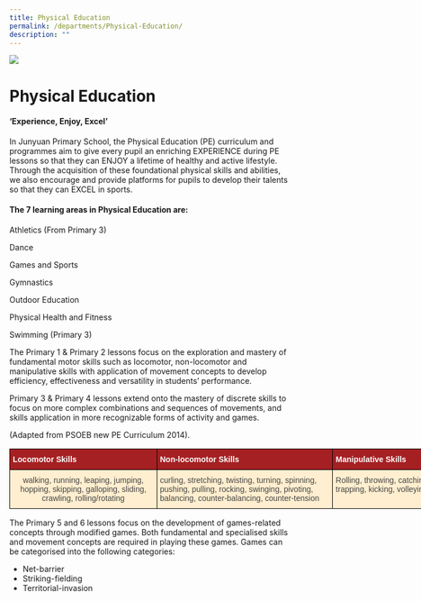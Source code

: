 ```yaml
---
title: Physical Education
permalink: /departments/Physical-Education/
description: ""
---
```

![](/images/banner.gif)

Physical Education
==================

#### ‘Experience, Enjoy, Excel’

In Junyuan Primary School, the Physical Education (PE) curriculum and programmes aim to give every pupil an enriching EXPERIENCE during PE lessons so that they can ENJOY a lifetime of healthy and active lifestyle. Through the acquisition of these foundational physical skills and abilities, we also encourage and provide platforms for pupils to develop their talents so that they can EXCEL in sports.

#### The 7 learning areas in Physical Education are:

Athletics (From Primary 3)

Dance

Games and Sports

Gymnastics 

Outdoor Education 

Physical Health and Fitness 

Swimming (Primary 3)


The Primary 1 & Primary 2 lessons focus on the exploration and mastery of fundamental motor skills such as locomotor, non-locomotor and manipulative skills with application of movement concepts to develop efficiency, effectiveness and versatility in students’ performance. 

Primary 3 & Primary 4 lessons extend onto the mastery of discrete skills to focus on more complex combinations and sequences of movements, and skills application in more recognizable forms of activity and games. 

  

(Adapted from PSOEB new PE Curriculum 2014).

<style type="text/css">
.tg  {border-collapse:collapse;border-spacing:0;}
.tg td{border-color:black;border-style:solid;border-width:1px;font-family:Arial, sans-serif;font-size:14px;
  overflow:hidden;padding:10px 5px;word-break:normal;}
.tg th{border-color:black;border-style:solid;border-width:1px;font-family:Arial, sans-serif;font-size:14px;
  font-weight:normal;overflow:hidden;padding:10px 5px;word-break:normal;}
.tg .tg-mvl6{background-color:#FFEECF;color:#454545;text-align:left;vertical-align:top}
.tg .tg-7s04{background-color:#FFEECF;color:#454545;text-align:center;vertical-align:middle}
.tg .tg-q1zy{background-color:#A52023;color:#FFF;font-weight:bold;text-align:left;vertical-align:middle}
</style>
<table class="tg" style="undefined;table-layout: fixed; width: 886px">
<colgroup>
<col style="width: 262px">
<col style="width: 313px">
<col style="width: 311px">
</colgroup>
<thead>
  <tr>
    <th class="tg-q1zy"><span style="font-weight:bold;color:#FFF;background-color:#A52023">Locomotor Skills</span></th>
    <th class="tg-q1zy"><span style="font-weight:bold;color:#FFF;background-color:#A52023">Non-locomotor Skills</span></th>
    <th class="tg-q1zy"><span style="font-weight:bold;color:#FFF;background-color:#A52023">Manipulative Skills</span></th>
  </tr>
</thead>
<tbody>
  <tr>
    <td class="tg-7s04"><span style="color:#454545;background-color:#FFEECF">walking, running, leaping, jumping, hopping, skipping, galloping, sliding, crawling, rolling/rotating</span></td>
    <td class="tg-mvl6"> curling, stretching, twisting, turning, spinning, pushing, pulling, rocking, swinging, pivoting, balancing, counter-balancing, counter-tension </td>
    <td class="tg-mvl6"> Rolling, throwing, catching, bouncing, dribbling, trapping, kicking, volleying, </td>
  </tr>
</tbody>
</table>


The Primary 5 and 6 lessons focus on the development of games-related concepts through modified games. Both fundamental and specialised skills and movement concepts are required in playing these games. Games can be categorised into the following categories:

  

  

*   Net-barrier
*   Striking-fielding
*   Territorial-invasion
